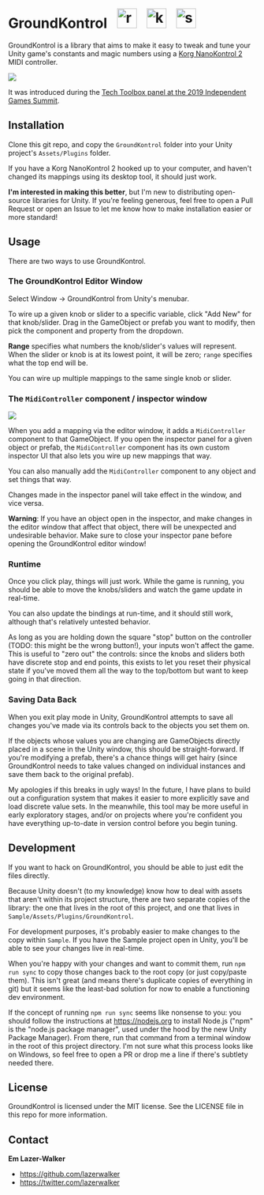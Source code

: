 # GroundKontrol &nbsp; <img src="./rocket.svg" height="40" alt="rocket icon"/> &nbsp; <img src="./knob.svg" height="40" alt="knob icon"/> &nbsp; <img src="./sliders.svg" height="40" alt="slider icon" />

GroundKontrol is a library that aims to make it easy to tweak and tune your Unity game's constants and magic numbers using a [Korg NanoKontrol 2](https://www.amazon.com/Korg-nanoKONTROL2-Slim-Line-Control-Surface/dp/B004M8UZS8) MIDI controller.


<img src="./window.png" />

It was introduced during the [Tech Toolbox panel at the 2019 Independent Games Summit](https://www.youtube.com/watch?v=-aXrLvdrnao&t=23m51s). 

## Installation

Clone this git repo, and copy the `GroundKontrol` folder into your Unity project's `Assets/Plugins` folder.

If you have a Korg NanoKontrol 2 hooked up to your computer, and haven't changed its mappings using its desktop tool, it should just work.

**I'm interested in making this better**, but I'm new to distributing open-source libraries for Unity. If you're feeling generous, feel free to open a Pull Request or open an Issue to let me know how to make installation easier or more standard!

## Usage

There are two ways to use GroundKontrol.

### The GroundKontrol Editor Window

Select Window -> GroundKontrol from Unity's menubar. 

To wire up a given knob or slider to a specific variable, click "Add New" for that knob/slider. Drag in the GameObject or prefab you want to modify, then pick the component and property from the dropdown.

**Range** specifies what numbers the knob/slider's values will represent. When the slider or knob is at its lowest point, it will be zero; `range` specifies what the top end will be.

You can wire up multiple mappings to the same single knob or slider.


### The `MidiController` component / inspector window

<img src="./panel.png" />

When you add a mapping via the editor window, it adds a `MidiController` component to that GameObject. If you open the inspector panel for a given object or prefab, the `MidiController` component has its own custom inspector UI that also lets you wire up new mappings that way. 

You can also manually add the `MidiController` component to any object and set things that way.

Changes made in the inspector panel will take effect in the window, and vice versa.

**Warning**: If you have an object open in the inspector, and make changes in the editor window that affect that object, there will be unexpected and undesirable behavior. Make sure to close your inspector pane before opening the GroundKontrol editor window!

### Runtime

Once you click play, things will just work. While the game is running, you should be able to move the knobs/sliders and watch the game update in real-time. 

You can also update the bindings at run-time, and it should still work, although that's relatively untested behavior.

As long as you are holding down the square "stop" button on the controller (TODO: this might be the wrong button!), your inputs won't affect the game. This is useful to "zero out" the controls: since the knobs and sliders both have discrete stop and end points, this exists to let you reset their physical state if you've moved them all the way to the top/bottom but want to keep going in that direction.


### Saving Data Back

When you exit play mode in Unity, GroundKontrol attempts to save all changes you've made via its controls back to the objects you set them on. 

If the objects whose values you are changing are GameObjects directly placed in a scene in the Unity window, this should be straight-forward. If you're modifying a prefab, there's a chance things will get hairy (since GroundKontrol needs to take values changed on individual instances and save them back to the original prefab). 

My apologies if this breaks in ugly ways! In the future, I have plans to build out a configuration system that makes it easier to more explicitly save and load discrete value sets. In the meanwhile, this tool may be more useful in early exploratory stages, and/or on projects where you're confident you have everything up-to-date in version control before you begin tuning.


## Development

If you want to hack on GroundKontrol, you should be able to just edit the files directly.

Because Unity doesn't (to my knowledge) know how to deal with assets that aren't within its project structure, there are two separate copies of the library: the one that lives in the root of this project, and one that lives in `Sample/Assets/Plugins/GroundKontrol`. 

For development purposes, it's probably easier to make changes to the copy within `Sample`. If you have the Sample project open in Unity, you'll be able to see your changes live in real-time.

When you're happy with your changes and want to commit them, run `npm run sync` to copy those changes back to the root copy (or just copy/paste them). This isn't great (and means there's duplicate copies of everything in git) but it seems like the least-bad solution for now to enable a functioning dev environment.

If the concept of running `npm run sync` seems like nonsense to you: you should follow the instructions at https://nodejs.org to install Node.js ("npm" is the "node.js package manager", used under the hood by the new Unity Package Manager). From there, run that command from a terminal window in the root of this project directory. I'm not sure what this process looks like on Windows, so feel free to open a PR or drop me a line if there's subtlety needed there.

## License

GroundKontrol is licensed under the MIT license. See the LICENSE file in this repo for more information.

## Contact

**Em Lazer-Walker**

* https://github.com/lazerwalker
* https://twitter.com/lazerwalker
